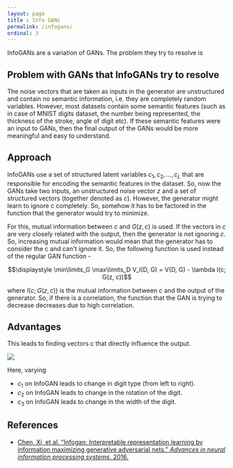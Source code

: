 ```yaml
---
layout: page
title : Info GANs
permalink: /infogans/
ordinal: 3
---
```


InfoGANs are a variation of GANs. The problem they try to resolve is

## Problem with GANs that InfoGANs try to resolve

The noise vectors that are taken as inputs in the generator are unstructured and contain no semantic information, i.e. they are completely random variables. However, most datasets contain some semantic features (such as in case of MNIST digits dataset, the number being represented, the thickness of the stroke, angle of digit etc). If these semantic features were an input to GANs, then the final output of the GANs would be more meaningful and easy to understand.

## Approach

InfoGANs use a set of structured latent variables $c_1, c_2, \ldots, c_L$ that are responsible for encoding the semantic features in the dataset. So, now the GANs take two inputs, an unstructured noise vector $z$ and a set of structured vectors (together denoted as $c$). However, the generator might learn to ignore c completely. So, somehow it has to be factored in the function that the generator would try to minimize.

For this, mutual information between $c$ and $G(z, c)$ is used. If the vectors in $c$ are very closely related with the output, then the generator is not ignoring $c$. So, increasing mutual information would mean that the generator has to consider the c and can't ignore it.
So, the following function is used instead of the regular GAN function -

$$\displaystyle \min\limits_G \max\limits_D V_I(D, G)  = V(D, G) - \lambda I(c; G(z, c))$$

where $I(c; G(z, c))$ is the mutual information between c and the output of the generator.
So, if there is a correlation, the function that the GAN is trying to decrease decreases due to high correlation.

## Advantages

This leads to finding vectors c that directly influence the output.

![]({{site.baseurl}}/images/infoGANs.png)

Here, varying

- $c_1$ on InfoGAN leads to change in digit type (from left to right).
- $c_2$ on InfoGAN leads to change in the rotation of the digit.
- $c_3$ on InfoGAN leads to change in the width of the digit.

## References

- [Chen, Xi, et al. "Infogan: Interpretable representation learning by information maximizing generative adversarial nets." *Advances in neural information processing systems*. 2016.](https://arxiv.org/pdf/1606.03657.pdf)
